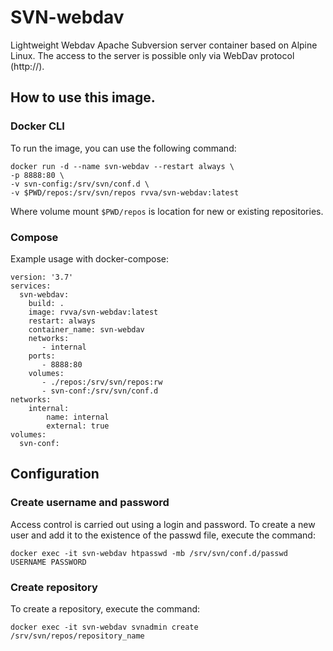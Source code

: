 # SVN-webdav

Lightweight Webdav Apache Subversion server container based on Alpine Linux. The access to the server is possible only via WebDav protocol (http://).

## How to use this image.

### Docker CLI
To run the image, you can use the following command:

```
docker run -d --name svn-webdav --restart always \
-p 8888:80 \
-v svn-config:/srv/svn/conf.d \
-v $PWD/repos:/srv/svn/repos rvva/svn-webdav:latest
```
Where volume mount ```$PWD/repos``` is location for new or existing repositories.

### Compose
Example usage with docker-compose:
```
version: '3.7'
services:
  svn-webdav:
    build: .
    image: rvva/svn-webdav:latest
    restart: always
    container_name: svn-webdav
    networks:
       - internal
    ports:
       - 8888:80
    volumes:
       - ./repos:/srv/svn/repos:rw
       - svn-conf:/srv/svn/conf.d
networks:
    internal:
        name: internal
        external: true
volumes:
  svn-conf:
```

## Configuration
### Create username and password
Access control is carried out using a login and password.
To create a new user and add it to the existence of the passwd file, execute the command:
```
docker exec -it svn-webdav htpasswd -mb /srv/svn/conf.d/passwd USERNAME PASSWORD
```
### Create repository
To create a repository, execute the command:
```
docker exec -it svn-webdav svnadmin create /srv/svn/repos/repository_name
```
